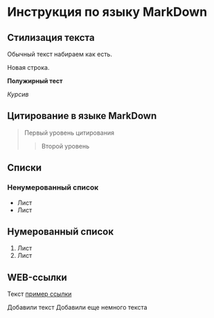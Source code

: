# Инструкция по языку MarkDown

## Стилизация текста

Обычный текст набираем как есть.

Новая строка.

**Полужирный тест**

*Курсив*

## Цитирование в языке MarkDown

> Первый уровень цитирования
>> Второй уровень

## Списки

### Ненумерованный список
* Лист
* Лист

## Нумерованный список
1. Лист
2. Лист

## WEB-ссылки
Текст [пример ссылки](https://gist.github.com/Jekins/2bf2d0638163f1294637 "Всплывающая подсказка")

Добавили текст
Добавили еще немного текста